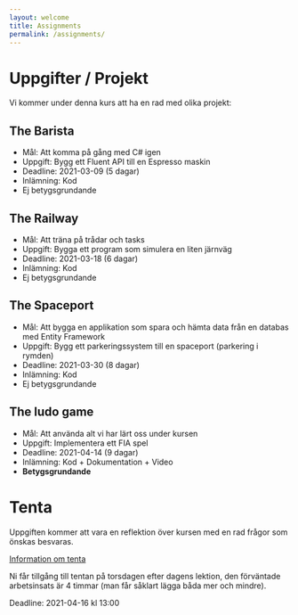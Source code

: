 ```yaml
---
layout: welcome
title: Assignments
permalink: /assignments/
---
```


# Uppgifter / Projekt

Vi kommer under denna kurs att ha en rad med olika projekt:

## The Barista
* Mål: Att komma på gång med C# igen
* Uppgift: Bygg ett Fluent API till en Espresso maskin
* Deadline: 2021-03-09 (5 dagar)
* Inlämning: Kod
* Ej betygsgrundande

## The Railway
* Mål: Att träna på trådar och tasks
* Uppgift: Bygga ett program som simulera en liten järnväg
* Deadline: 2021-03-18 (6 dagar)
* Inlämning: Kod
* Ej betygsgrundande

## The Spaceport
* Mål: Att bygga en applikation som spara och hämta data från en databas med Entity Framework
* Uppgift: Bygg ett parkeringssystem till en spaceport (parkering i rymden)
* Deadline: 2021-03-30 (8 dagar)
* Inlämning: Kod
* Ej betygsgrundande

## The ludo game
* Mål: Att använda alt vi har lärt oss under kursen
* Uppgift: Implementera ett FIA spel
* Deadline: 2021-04-14 (9 dagar)
* Inlämning: Kod + Dokumentation + Video
* **Betygsgrundande**

# Tenta

Uppgiften kommer att vara en reflektion över kursen med en rad frågor som önskas besvaras.

[Information om tenta](tenta)

Ni får tillgång till tentan på torsdagen efter dagens lektion, den förväntade arbetsinsats är 4 timmar (man får såklart lägga båda mer och mindre).

Deadline: 2021-04-16 kl 13:00